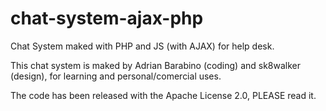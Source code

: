 chat-system-ajax-php
====================

Chat System maked with PHP and JS (with AJAX) for help desk. 

This chat system is maked by Adrian Barabino (coding) and sk8walker 
(design), for learning and personal/comercial uses.

The code has been 
released with the Apache License 2.0, 
PLEASE read it.
